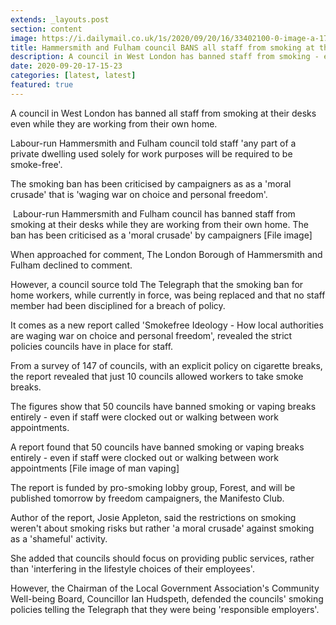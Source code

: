 ```yaml
---
extends: _layouts.post
section: content
image: https://i.dailymail.co.uk/1s/2020/09/20/16/33402100-0-image-a-17_1600615078078.jpg 
title: Hammersmith and Fulham council BANS all staff from smoking at their desks while working from home 
description: A council in West London has banned staff from smoking - even when they are working at home. The smoking ban has been criticised as a moral crusade that is waging war on personal freedom. 
date: 2020-09-20-17-15-23 
categories: [latest, latest] 
featured: true 
--- 
```

A council in West London has banned all staff from smoking at their desks even while they are working from their own home. 

Labour-run Hammersmith and Fulham council told staff 'any part of a private dwelling used solely for work purposes will be required to be smoke-free'. 

The smoking ban has been criticised by campaigners as as a 'moral crusade' that is 'waging war on choice and personal freedom'.  

 Labour-run Hammersmith and Fulham council has banned staff from smoking at their desks while they are working from their own home. The ban has been criticised as a 'moral crusade' by campaigners [File image]

When approached for comment, The London Borough of Hammersmith and Fulham declined to comment. 

However, a council source told The Telegraph that the smoking ban for home workers, while currently in force, was being replaced and that no staff member had been disciplined for a breach of policy. 

It comes as a new report called 'Smokefree Ideology - How local authorities are waging war on choice and personal freedom', revealed the strict policies councils have in place for staff.

From a survey of 147 of councils, with an explicit policy on cigarette breaks, the report revealed that just 10 councils allowed workers to take smoke breaks.

The figures show that 50 councils have banned smoking or vaping breaks entirely - even if staff were clocked out or walking between work appointments. 

A report found that 50 councils have banned smoking or vaping breaks entirely - even if staff were clocked out or walking between work appointments [File image of man vaping]

The report is funded by pro-smoking lobby group, Forest, and will be published tomorrow by freedom campaigners, the Manifesto Club. 

Author of the report, Josie Appleton, said the restrictions on smoking weren't about smoking risks but rather 'a moral crusade' against smoking as a 'shameful' activity. 

She added that councils should focus on providing public services, rather than 'interfering in the lifestyle choices of their employees'.

However, the Chairman of the Local Government Association's Community Well-being Board, Councillor Ian Hudspeth, defended the councils' smoking policies telling the Telegraph that they were being 'responsible employers'. 


